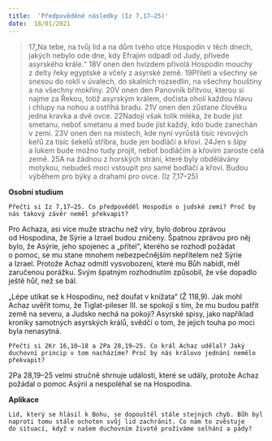 ```yaml
---
title:  'Předpověděné následky (Iz 7,17–25)'
date:  18/01/2021
---
```


> <p></p>
> 17„Na tebe, na tvůj lid a na dům tvého otce Hospodin v těch dnech, jakých nebylo ode dne, kdy Efrajim odpadl od Judy, přivede asyrského krále.“ 18V onen den hvizdem přivolá Hospodin mouchy z delty řeky egyptské a včely z asyrské země. 19Přiletí a všechny se snesou do roklí v úvalech, do skalních rozsedlin, na všechny houštiny a na všechny mokřiny. 20V onen den Panovník břitvou, kterou si najme za Řekou, totiž asyrským králem, dočista oholí každou hlavu i chlupy na nohou a ostříhá bradu. 21V onen den zůstane člověku jedna kravka a dvě ovce. 22Nadojí však tolik mléka, že bude jíst smetanu, neboť smetanu a med bude jíst každý, kdo bude zanechán v zemi. 23V onen den na místech, kde nyní vyrůstá tisíc révových keřů za tisíc šekelů stříbra, bude jen bodláčí a křoví. 24Jen s šípy a lukem bude možno tudy projít, neboť bodláčím a křovím zaroste celá země. 25A na žádnou z horských strání, které byly obdělávány motykou, nebudeš moci vstoupit pro samé bodláčí a křoví. Budou výběhem pro býky a drahami pro ovce. (Iz 7,17–25)

**Osobní studium**

`Přečti si Iz 7,17–25. Co předpověděl Hospodin o judské zemi? Proč by nás takový závěr neměl překvapit?`

Pro Achaza, asi více muže strachu než víry, bylo dobrou zprávou od Hospodina, že Sýrie a Izrael budou zničeny. Špatnou zprávou pro něj bylo, že Asýrie, jeho spojenec a „přítel“, kterého se rozhodl požádat o pomoc, se mu stane mnohem nebezpečnějším nepřítelem než Sýrie a Izrael. Protože Achaz odmítl vysvobození, které mu Bůh nabídl, měl zaručenou porážku. Svým špatným rozhodnutím způsobil, že vše dopadlo ještě hůř, než se bál.

„Lépe utíkat se k Hospodinu, než doufat v knížata“ (Ž 118,9). Jak mohl Achaz uvěřit tomu, že Tiglat-pileser III. se spokojí s tím, že mu budou patřit země na severu, a Judsko nechá na pokoji? Asyrské spisy, jako například kroniky samotných asyrských králů, svědčí o tom, že jejich touha po moci byla nenasytná.

`Přečti si 2Kr 16,10–18 a 2Pa 28,19–25. Co král Achaz udělal? Jaký duchovní princip v tom nacházíme? Proč by nás královo jednání nemělo překvapit?`

2Pa 28,19–25 velmi stručně shrnuje události, které se udály, protože Achaz požádal o pomoc Asýrii a nespoléhal se na Hospodina.

**Aplikace**

`Lid, který se hlásil k Bohu, se dopouštěl stále stejných chyb. Bůh byl naproti tomu stále ochoten svůj lid zachránit. Co nám to zvěstuje do situací, když v našem duchovním životě prožíváme selhání a pády?`